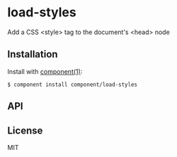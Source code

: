 
# load-styles

  Add a CSS &lt;style&gt; tag to the document's &lt;head&gt; node

## Installation

  Install with [component(1)](http://component.io):

    $ component install component/load-styles

## API



## License

  MIT
